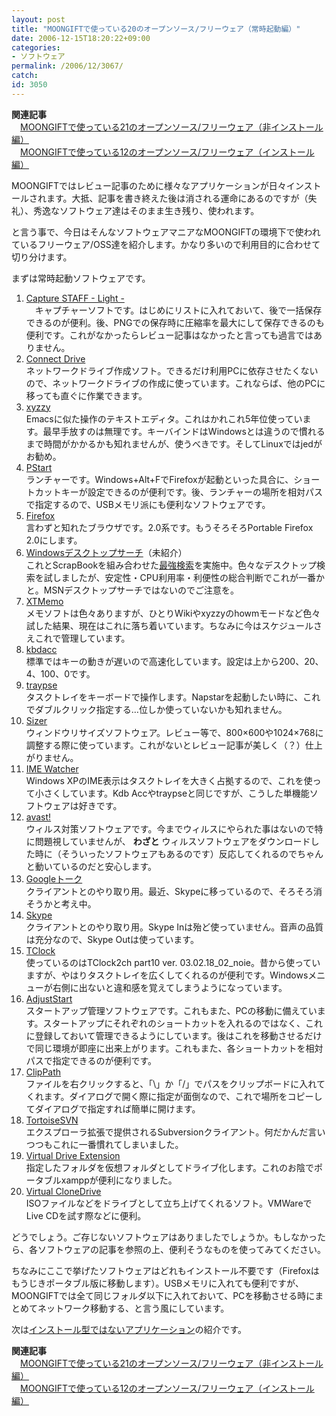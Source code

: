 ```yaml
---
layout: post
title: "MOONGIFTで使っている20のオープンソース/フリーウェア（常時起動編）"
date: 2006-12-15T18:20:22+09:00
categories:
- ソフトウェア
permalink: /2006/12/3067/
catch: 
id: 3050
---
```

 **関連記事**  
　[MOONGIFTで使っている21のオープンソース/フリーウェア（非インストール編）](http://news.moongift.jp/i-3068.html)  
　[MOONGIFTで使っている12のオープンソース/フリーウェア（インストール編）](http://news.moongift.jp/i-3069.html)  

MOONGIFTではレビュー記事のために様々なアプリケーションが日々インストールされます。大抵、記事を書き終えた後は消される運命にあるのですが（失礼）、秀逸なソフトウェア達はそのまま生き残り、使われます。

 

と言う事で、今日はそんなソフトウェアマニアなMOONGIFTの環境下で使われているフリーウェア/OSS達を紹介します。かなり多いので利用目的に合わせて切り分けます。

 

まずは常時起動ソフトウェアです。

 
1. [Capture STAFF - Light -](http://fw.moongift.jp/intro/i-908.html)  
　キャプチャーソフトです。はじめにリストに入れておいて、後で一括保存できるのが便利。後、PNGでの保存時に圧縮率を最大にして保存できるのも便利です。これがなかったらレビュー記事はなかったと言っても過言ではありません。
2. [Connect Drive](http://fw.moongift.jp/intro/i-1887.html)  
ネットワークドライブ作成ソフト。できるだけ利用PCに依存させたくないので、ネットワークドライブの作成に使っています。これならば、他のPCに移っても直ぐに作業できます。
3. [xyzzy](http://oss.moongift.jp/intro/i-33.html)  
Emacsに似た操作のテキストエディタ。これはかれこれ5年位使っています。最早手放すのは無理です。キーバインドはWindowsとは違うので慣れるまで時間がかかるかも知れませんが、使うべきです。そしてLinuxではjedがお勧め。
4. [PStart](http://fw.moongift.jp/intro/i-1835.html)  
ランチャーです。Windows+Alt+FでFirefoxが起動といった具合に、ショートカットキーが設定できるのが便利です。後、ランチャーの場所を相対パスで指定するので、USBメモリ派にも便利なソフトウェアです。
5. [Firefox](http://oss.moongift.jp/intro/i-2610.html)  
言わずと知れたブラウザです。2.0系です。もうそろそろPortable Firefox 2.0にします。
6. [Windowsデスクトップサーチ](http://desktop.msn.co.jp/)（未紹介）  
これとScrapBookを組み合わせた[最強検索](http://blog.moongift.jp/item/2676)を実施中。色々なデスクトップ検索を試しましたが、安定性・CPU利用率・利便性の総合判断でこれが一番かと。MSNデスクトップサーチではないのでご注意を。
7. [XTMemo](http://fw.moongift.jp/intro/i-768.html)  
メモソフトは色々ありますが、ひとりWikiやxyzzyのhowmモードなど色々試した結果、現在はこれに落ち着いています。ちなみに今はスケジュールさえこれで管理しています。
8. [kbdacc](http://fw.moongift.jp/intro/i-1184.html)  
標準ではキーの動きが遅いので高速化しています。設定は上から200、20、4、100、0です。
9. [traypse](http://fw.moongift.jp/intro/i-2559.html)  
タスクトレイをキーボードで操作します。Napstarを起動したい時に、これでダブルクリック指定する…位しか使っていないかも知れません。
10. [Sizer](http://fw.moongift.jp/intro/i-2109.html)  
ウィンドウリサイズソフトウェア。レビュー等で、800×600や1024×768に調整する際に使っています。これがないとレビュー記事が美しく（？）仕上がりません。
11. [IME Watcher](http://fw.moongift.jp/intro/i-1739-catid-25.html)  
Windows XPのIME表示はタスクトレイを大きく占拠するので、これを使って小さくしています。Kdb Accやtraypseと同じですが、こうした単機能ソフトウェアは好きです。
12. [avast!](http://fw.moongift.jp/intro/i-767.html)  
ウィルス対策ソフトウェアです。今までウィルスにやられた事はないので特に問題視していませんが、 **わざと** ウィルスソフトウェアをダウンロードした時に（そういったソフトウェアもあるのです）反応してくれるのでちゃんと動いているのだと安心します。
13. [Googleトーク](http://www.google.com/talk/intl/ja/)  
クライアントとのやり取り用。最近、Skypeに移っているので、そろそろ消そうかと考え中。
14. [Skype](http://fw.moongift.jp/intro/i-1212.html)  
クライアントとのやり取り用。Skype Inは殆ど使っていません。音声の品質は充分なので、Skype Outは使っています。
15. [TClock](http://oss.moongift.jp/intro/i-1132.html)  
使っているのはTClock2ch part10 ver. 03.02.18\_02\_noie。昔から使っていますが、やはりタスクトレイを広くしてくれるのが便利です。Windowsメニューが右側に出ないと違和感を覚えてしまうようになっています。
16. [AdjustStart](http://fw.moongift.jp/intro/i-1825.html)  
スタートアップ管理ソフトウェアです。これもまた、PCの移動に備えています。スタートアップにそれぞれのショートカットを入れるのではなく、これに登録しておいて管理できるようにしています。後はこれを移動させるだけで同じ環境が即座に出来上がります。これもまた、各ショートカットを相対パスで指定できるのが便利です。
17. [ClipPath](http://fw.moongift.jp/intro/i-2225.html)  
ファイルを右クリックすると、「\」か「/」でパスをクリップボードに入れてくれます。ダイアログで開く際に指定が面倒なので、これで場所をコピーしてダイアログで指定すれば簡単に開けます。
18. [TortoiseSVN](http://oss.moongift.jp/intro/i-340.html)  
エクスプローラ拡張で提供されるSubversionクライアント。何だかんだ言いつつもこれに一番慣れてしまいました。
19. [Virtual Drive Extension](http://fw.moongift.jp/intro/i-1636-catid-9.html)  
指定したフォルダを仮想フォルダとしてドライブ化します。これのお陰でポータブルxamppが便利になりました。
20. [Virtual CloneDrive](http://fw.moongift.jp/intro/i-1636-catid-9.html)  
ISOファイルなどをドライブとして立ち上げてくれるソフト。VMWareでLive CDを試す際などに便利。

どうでしょう。ご存じないソフトウェアはありましたでしょうか。もしなかったら、各ソフトウェアの記事を参照の上、便利そうなものを使ってみてください。

 

ちなみにここで挙げたソフトウェアはどれもインストール不要です（Firefoxはもうじきポータブル版に移動します）。USBメモリに入れても便利ですが、MOONGIFTでは全て同じフォルダ以下に入れておいて、PCを移動させる時にまとめてネットワーク移動する、と言う風にしています。

 

次は[インストール型ではないアプリケーション](http://news.moongift.jp/i-3067.html)の紹介です。

**関連記事**  
　[MOONGIFTで使っている21のオープンソース/フリーウェア（非インストール編）](http://news.moongift.jp/i-3068.html)  
　[MOONGIFTで使っている12のオープンソース/フリーウェア（インストール編）](http://news.moongift.jp/i-3069.html)